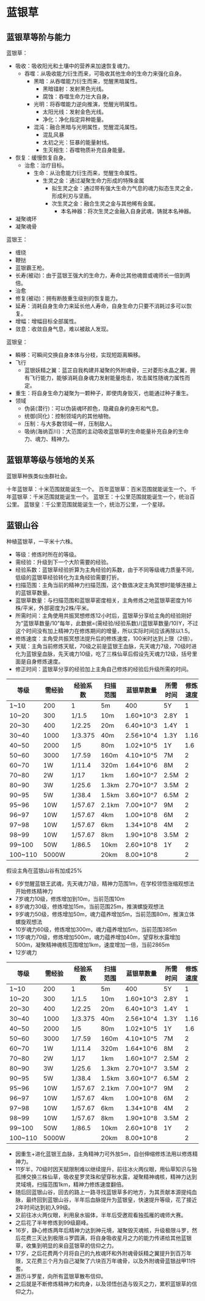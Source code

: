 # 蓝银草

## 蓝银草等阶与能力

蓝银草：
* 吸收：吸收阳光和土壤中的营养来加速恢复魂力。
    * 吞噬：从吸收能力衍生而来，可吸收其他生命的生命力来强化自身。
        * 黑暗：从吞噬能力衍生而来，觉醒黑暗属性。
            * 黑暗镭射：发射黑色光线。
            * 腐蚀：吞噬生命力壮大自身。
        * 光明：将吞噬能力逆向推演，觉醒光明属性。
            * 太阳光线：发射金色光线。
            * 净化：净化指定异种能量。
        * 混沌：融合黑暗与光明属性，觉醒混沌属性。
            * 混乱风暴
            * 太初之光：狂暴的能量射线。
            * 生灭相生：吞噬物质补充自身能量。
* 恢复：缓慢恢复自身。
    * 治愈：治疗目标。
        * 生命：从治愈能力衍生而来，觉醒生命属性。
            * 生灵之金：通过凝聚生命力形成的特殊金属
                * 拟生灵之金：通过带有强大生命力气息的魂力拟态生灵之金，形成利刃与坚盾。
                * 次生灵之金：融合生灵之金与其他稀有金属。
                    * 本名神器：将次生灵之金融入自身武魂，铸就本名神器。
* 凝聚魂环
* 凝聚魂骨

蓝银王：
* 缠绕
* 鞭挞
* 蓝银霸王枪。
* 长寿(被动)：由于蓝银王强大的生命力，寿命比其他魂兽或魂师长一倍到两倍。
* 治愈
* 修复(被动)：拥有断肢重生级别的恢复能力。
* 延寿：消耗自身生命力来延长他人寿命，自身生命力只要不消耗过多可以恢复。
* 增幅：增幅目标全部属性。
* 敛息：收敛自身气息，难以被敌人发现。

蓝银皇：
* 瞬移：可瞬间交换自身本体与分枝，实现短距离瞬移。
* 飞行
    * 蓝银妖精之翼：蓝芷自我构建并凝聚的外附魂骨，三对菱形水晶之翼，拥有飞行能力，能够消耗自身魂力发射能量炮击，攻击属性随魂力属性而定。
* 重生：将自身生命力凝聚为一颗种子，即使肉身毁灭，也能通过种子重生。
* 领域
    * 伪装(潜行)：可以伪装魂环颜色，隐藏自身的身形和气息。
    * 统御(同化)：控制领域内的其他植物。
    * 压制：与大多数领域一样，压制敌人。
    * 吸纳(海纳百川)：大范围的主动吸收蓝银草的生命能量补充自身的生命力、魂力、精神力。


## 蓝银草等级与领地的关系

蓝银草种族类似虫群社会。

十年蓝银草：十米范围就能诞生一个。
百年蓝银草：百米范围就能诞生一个。
千年蓝银草：千米范围就能诞生一个。
蓝银王：十公里范围就能诞生一个，统治百公里。
蓝银皇：千公里范围就能诞生一个，统治万公里，一个星球。

## 蓝银山谷

种植蓝银草，一平米十六株。

* 等级：修炼时所在的等级。
* 需经验：升级到下一个大阶需要的经验。
* 经验系数：蓝银草经验折算为主角经验的系数，由于不同等级魂力质量不同，低级的蓝银草经验转化为主角经验需要打折。
* 扫描范围：主角当前的精神力扫描范围，这个数值决定主角冥想时能够连接上的蓝银草数量。
* 蓝银草数量：与扫描范围和蓝银草密度相关，主角修炼之地蓝银草密度为16株/平米，外部密度为2株/平米。
* 所需时间：主角使用共振冥想修炼12小时后，蓝银草分享给主角的经验刚好为“蓝银草数量/10”每年，此数据=(需经验/经验系数)/(蓝银草数量/10)Y，不过这个时间没有加上精神力在修炼期间的增量，所以实际时间应该再除以1.5。
* 修炼速度：主角受共振冥想法提升后的修炼速度，100米时达到上限（2倍）。
* 天赋：主角当前修炼天赋，70级之前是蓝银王血脉，先天魂力7级，70级时进化为蓝银皇血脉，先天魂力10级，吃了三株仙草后假设先天魂力12级，括号里面是自身修炼速度。
* 修正时间：蓝银草分享的经验加上主角自己修炼的经验后升级所需的时间。

| 等级   | 需经验 | 经验系数 | 扫描范围 | 蓝银草数量 | 所需时间 | 修炼速度 | 天赋       | 修正时间 |
| --     | --     | --       | --       | --         |  --      | --       | --         | --       |
| 1~10   | 200    | 1        | 5m       | 400        | 5Y       | 1        | 7(3/Y)     | 3.5Y     |
| 10~20  | 300    | 1/1.5    | 10m      | 1.60*10^3  | 2.8Y     | 1        | 7(3/Y)     | 2Y       |
| 20~30  | 400    | 1/2.25   | 20m      | 6.40*10^3  | 1.4Y     | 1        | 7(3/Y)     | 1Y       |
| 30~40  | 1000   | 1/3.375  | 40m      | 2.56*10^4  | 1.3Y     | 1.16     | 7(2.4/Y)   | 8M       |
| 40~50  | 2000   | 1/5      | 80m      | 1.02*10^5  | 1Y       | 1.6      | 7(2.4/Y)   | 4.5M     |
| 50~60  | 3000   | 1/7.59   | 160m     | 4.10*10^5  | 7M       | 2        | 7(2.4/Y)   | 2.3M     |
| 60~70  | 1W     | 1/11.4   | 320m     | 1.64*10^6  | 8M       | 2        | 7(1.6/Y)   | 3.6M     |
| 70~80  | 2W     | 1/17     | 1km      | 1.60*10^7  | 2.5M     | 2        | 12(1.8/Y)  | 1.6M     |
| 80~90  | 3W     | 1/25.6   | 1.3km    | 2.70*10^7  | 3.5M     | 2        | 12(1.8/Y)  | 2.3M     |
| 90~95  | 5W     | 1/38.4   | 1.5km    | 3.60*10^7  | 6.5M     | 2        | 12(0.9/Y)  | 4.3M     |
| 95~96  | 10W    | 1/57.67  | 2.1km    | 7.00*10^7  | 9M       | 2        | 12(0.09/Y) | 6M       |
| 96~97  | 10W    | 1/57.67  | 4km      | 1.00*10^8  | 6M       | 2        | 12(0.09/Y) | 4M       |
| 97~98  | 10W    | 1/57.67  | 6km      | 1.34*10^8  | 4M       | 2        | 12(0.09/Y) | 2.6M     |
| 98~99  | 10W    | 1/57.67  | 8km      | 1.90*10^8  | 3.5M     | 2        | 12(0.09/Y) | 2.3M     |
| 99~100 | 50W    | 1/86.5   | 10km     | 2.60*10^8  | 1Y       | 2        | 12(0.018/Y)| 1Y       | 
| 100~110| 5000W  |          | 20km     | 8.00*10^8  |          | 2        |            |          |

假设主角在蓝银山谷有加成25%
* 6岁觉醒蓝银王武魂，先天魂力7级，精神力范围1m，在学校领悟涨缩观想法开始修炼精神力
* 7岁魂力10级，修炼增加到10m，当前范围10m
* 8岁魂力30级，修炼增加15m，当前范围25m，推演螺旋观想法
* 9岁魂力50级，修炼增加50m，魂力蕴养增加5m，当前范围80m，推演立体螺旋观想法
* 10岁魂力60级，修炼增加300m，魂力蕴养增加5m，当前范围385m
* 11岁魂力70级，修炼增加500m，魂力蕴养增加40m，望穿秋水露增加500m，凝聚精神魂核范围增加1km，速度增加一倍，当前2865m
* 12岁魂力

| 等级   | 需经验 | 经验系数 | 扫描范围 | 蓝银草数量 | 所需时间 | 修炼速度 | 天赋       | 修正时间 |
| --     | --     | --       | --       | --         |  --      | --       | --         | --       |
| 1~10   | 200    | 1        | 5m       | 400        | 5Y       | 1        | 7(3/Y)     | 3.5Y     |
| 10~20  | 300    | 1/1.5    | 10m      | 1.60*10^3  | 2.8Y     | 1        | 7(3/Y)     | 2Y       |
| 20~30  | 400    | 1/2.25   | 20m      | 6.40*10^3  | 1.4Y     | 1        | 7(3/Y)     | 1Y       |
| 30~40  | 1000   | 1/3.375  | 40m      | 2.56*10^4  | 1.3Y     | 1.16     | 7(2.4/Y)   | 8M       |
| 40~50  | 2000   | 1/5      | 80m      | 1.02*10^5  | 1Y       | 1.6      | 7(2.4/Y)   | 4.5M     |
| 50~60  | 3000   | 1/7.59   | 160m     | 4.10*10^5  | 7M       | 2        | 7(2.4/Y)   | 2.3M     |
| 60~70  | 1W     | 1/11.4   | 320m     | 1.64*10^6  | 8M       | 2        | 7(1.6/Y)   | 3.6M     |
| 70~80  | 2W     | 1/17     | 1km      | 1.60*10^7  | 2.5M     | 2        | 12(1.8/Y)  | 1.6M     |
| 80~90  | 3W     | 1/25.6   | 1.3km    | 2.70*10^7  | 3.5M     | 2        | 12(1.8/Y)  | 2.3M     |
| 90~95  | 5W     | 1/38.4   | 1.5km    | 3.60*10^7  | 6.5M     | 2        | 12(0.9/Y)  | 4.3M     |
| 95~96  | 10W    | 1/57.67  | 2.1km    | 7.00*10^7  | 9M       | 2        | 12(0.09/Y) | 6M       |
| 96~97  | 10W    | 1/57.67  | 4km      | 1.00*10^8  | 6M       | 2        | 12(0.09/Y) | 4M       |
| 97~98  | 10W    | 1/57.67  | 6km      | 1.34*10^8  | 4M       | 2        | 12(0.09/Y) | 2.6M     |
| 98~99  | 10W    | 1/57.67  | 8km      | 1.90*10^8  | 3.5M     | 2        | 12(0.09/Y) | 2.3M     |
| 99~100 | 50W    | 1/86.5   | 10km     | 2.60*10^8  | 1Y       | 2        | 12(0.018/Y)| 1Y       | 
| 100~110| 5000W  |          | 20km     | 8.00*10^8  |          | 2        |            |          |

* 因重生+进化蓝银王血脉，主角精神力可外放5m，自创伸缩修炼法用以修炼精神力。
* 11岁半，70级时因天赋限制难以继续提升，前往冰火两仪眼，用仙草知识与独孤博交换三株仙草，吸收星罗灵珠和望穿秋水露，凝聚精神魂核，精神力达到灵域境，扫描范围1km，精神力修炼速度翻倍。
* 随后回蓝银山谷，回去的路上一路寻找蓝银草多的地方，为其贡献本源提纯血脉，最终回到蓝银山谷，半年后血脉提升为蓝银皇，快速提升等级，花了接近2年时间达到初入99级。
* 又前往冰火两仪眼，利用泉水锻体，半年后受邀观看独孤雁的魂师大赛。
* 之后花了半年修炼到99级巅峰。
* 16岁，静心修炼两年后精神力达到神元境，凝聚毁灭魂核，升级极限斗罗，然后花费三天达到极限斗罗圆满，将自身吸收星月之力的能力传递给其他蓝银草，收集到明显的来自蓝银草的信仰之力。
* 17岁，之后花费两个月将自己的九枚魂环和外附魂骨妖精之翼提升到百万年限，又花费三个月为自己凝聚了六块百万年魂骨，以及外附魂骨蓝银战甲11件套。
* 游历斗罗星，向所有蓝银草散布信仰。
* 之后就是不断修炼精神力和肉身，以及领悟创造与毁灭之力，累积蓝银草的信仰之力。